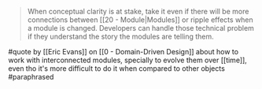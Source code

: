 > When conceptual clarity is at stake, take it even if there will be more connections between [[20 - Module|Modules]] or ripple effects when a module is changed. Developers can handle those technical problem if they understand the story the modules are telling them.

#quote  by [[Eric Evans]] on [[0 - Domain-Driven Design]] about how to work with interconnected modules, specially to evolve them over [[time]], even tho it's more difficult to do it when compared to other objects #paraphrased 